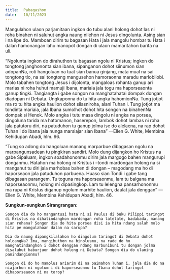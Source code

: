 ```yaml
---
title:  Pabagashon
date:   10/11/2023
---
```


Mangulahon ulaon parjamitaan ingkon do tubu alani holong dohot las ni roha binahen ni saluhut angka naung nilehon ni Jesus dingolunta. Asing sian i na lipe do. Mamboan dirim tu bagasan Hata i jala mangolu hombar tu Hata i dalan hamonangan laho manopot dongan di ulaon mamaritahon barita na uli.

“Ngolunta ingkon do dirahuthon tu bagasan ngolu ni Kristus; ingkon do tongtong janghononta sian ibana, sipanganon dohot siinumon sian adopanNa, roti hangoluan na tuat sian banua ginjang, mata mual na sai tongtong tio, na sai tongtong mangusehon hamoraonna maradu marlobilobi. Molo tabahen tongtong Jesus i dijolonta, mangaloas rohanta ganup ari marlas ni roha huhut mamuji Ibana, mariaia jala togu ma haporseaonta ganup tingki. Tangiangta i gabe songon na manghatahatai dompak dongan diadopan ni Debata. Ungkaponna do tu hita angka hahomionNa. Tung jotjot ma ro tu hita angka haulion dohot silasniroha, alani Tuhan i. Tung jotjot ma tondinta mariaia, jala Ibana sumolhot dohot hita songon na binahenNa dompak si Henok. Molo angka i tutu masa dingolu ni angka na porsea, dingoluna tarida ma hatomanon, haserepon, lambok dohot lambas ni roha jala patutoru diri, na patuduhon tu ganup jolma ise do alelaena, na rap dohot Tuhan i do ibana jala nunga marsiajar sian Ibana” —Ellen G. White, Membina Kehidupan Abadi, hlm. 96.

“Tung so adong do hangoluan manang marparbue dibagasan ngolu na marpangunsadean tu pingkiran sandiri. Molo dung dijangkon ho Kristus na gabe Sipaluam, ingkon soadahononmu dirim jala margogo bahen mangurupi donganmu. Hatahon ma holong ni Kristus i –tondi mardongan holong na si mangahut tu diri jala marhobas bahen di dongan – magodang ma ho di haporseaon jala patuduhon parbuena. Huaso sian Tondi i gabe tang dibagasan parangem. Tu toguna ma haporseaonmu, lam tu balgana ma haporseaonmu, holong mi dipasingkop. Lam tu lelengna pansarhononmu ma rupa ni Kristus diganup ngolum marhite haulion, daulat jala denggan” —Ellen G. White, Membina Kehidupan Abadi, hlm. 46.

**Sungkun-sungkun Sirangrangan**:

`Songon dia do ho mangantusi hata ni si Paulus di buku Pilippi taringot di Kristus na dihatindanghon mardongan roha latelate, badabada, manang sian rohana? Songon dia do hita porsea disi ia hita ndang salah molo hita pe mangulahoan dalan na sarupa?`

`Dia do naung dipangkilalahon ho dingolum taringot di Debata dohot holoangNa? Ima, mangihuthon na binolusmu, na rade do ho manghatindanghon i dohot denggan ndang marbunibuni tu dongan jolma disaluhut haburjuon dohot holong ni Debata? Songon dia do ulaning panindangionmu?`

`Songon di do ho mamolus ariarim di na paimahon Tuhan i, jala dia do na niajarhon ni ngolum i di haporseaonmu tu Ibana dohot taringot dihaporseaoon ni na torop?`